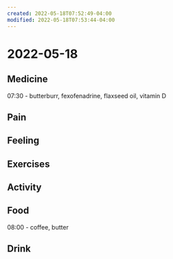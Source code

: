 ```yaml
---
created: 2022-05-18T07:52:49-04:00
modified: 2022-05-18T07:53:44-04:00
---
```


# 2022-05-18

## Medicine

07:30 - butterburr, fexofenadrine, flaxseed oil, vitamin D


## Pain


## Feeling


## Exercises


## Activity


## Food

08:00 - coffee, butter


## Drink
